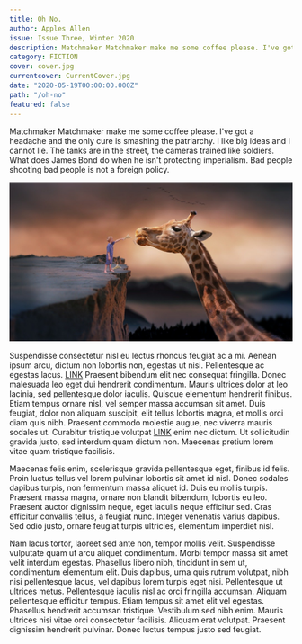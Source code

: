 ```yaml
---
title: Oh No.
author: Apples Allen
issue: Issue Three, Winter 2020
description: Matchmaker Matchmaker make me some coffee please. I've got a headache and the only cure is smashing the patriarchy. I like big ideas and I cannot lie. The tanks are in the street, the cameras trained like soldiers. What does James Bond do when he isn't protecting imperialism. Bad people shooting bad people is not a foreign policy. 
category: FICTION
cover: cover.jpg
currentcover: CurrentCover.jpg
date: "2020-05-19T00:00:00.000Z"
path: "/oh-no"
featured: false
---
```


Matchmaker Matchmaker make me some coffee please. I've got a headache and the only cure is smashing the patriarchy. I like big ideas and I cannot lie. The tanks are in the street, the cameras trained like soldiers. What does James Bond do when he isn't protecting imperialism. Bad people shooting bad people is not a foreign policy.

![image](./cover.jpg)

Suspendisse consectetur nisl eu lectus rhoncus feugiat ac a mi. Aenean ipsum arcu, dictum non lobortis non, egestas ut nisi. Pellentesque ac egestas lacus. [LINK](https://google.com) Praesent bibendum elit nec consequat fringilla. Donec malesuada leo eget dui hendrerit condimentum. Mauris ultrices dolor at leo lacinia, sed pellentesque dolor iaculis. Quisque elementum hendrerit finibus. Etiam tempus ornare nisl, vel semper massa accumsan sit amet. Duis feugiat, dolor non aliquam suscipit, elit tellus lobortis magna, et mollis orci diam quis nibh. Praesent commodo molestie augue, nec viverra mauris sodales ut. Curabitur tristique volutpat [LINK](https://google.com) enim nec dictum. Ut sollicitudin gravida justo, sed interdum quam dictum non. Maecenas pretium lorem vitae quam tristique facilisis.

Maecenas felis enim, scelerisque gravida pellentesque eget, finibus id felis. Proin luctus tellus vel lorem pulvinar lobortis sit amet id nisl. Donec sodales dapibus turpis, non fermentum massa aliquet id. Duis eu mollis turpis. Praesent massa magna, ornare non blandit bibendum, lobortis eu leo. Praesent auctor dignissim neque, eget iaculis neque efficitur sed. Cras efficitur convallis tellus, a feugiat nunc. Integer venenatis varius dapibus. Sed odio justo, ornare feugiat turpis ultricies, elementum imperdiet nisl.

Nam lacus tortor, laoreet sed ante non, tempor mollis velit. Suspendisse vulputate quam ut arcu aliquet condimentum. Morbi tempor massa sit amet velit interdum egestas. Phasellus libero nibh, tincidunt in sem ut, condimentum elementum elit. Duis dapibus, urna quis rutrum volutpat, nibh nisi pellentesque lacus, vel dapibus lorem turpis eget nisi. Pellentesque ut ultrices metus. Pellentesque iaculis nisl ac orci fringilla accumsan. Aliquam pellentesque efficitur tempus. Etiam tempus sit amet elit vel egestas. Phasellus hendrerit accumsan tristique. Vestibulum sed nibh enim. Mauris ultrices nisi vitae orci consectetur facilisis. Aliquam erat volutpat. Praesent dignissim hendrerit pulvinar. Donec luctus tempus justo sed feugiat.
